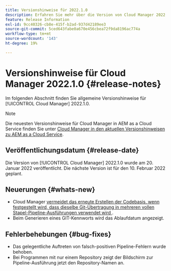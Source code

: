 ```yaml
---
title: Versionshinweise für 2022.1.0
description: Erfahren Sie mehr über die Version von Cloud Manager 2022.1.0.
feature: Release Information
exl-id: 9cc40326-cb8e-415f-b2ad-937d42189ee3
source-git-commit: 5ced643fabe0a670e456cbea72f9da8196ac774a
workflow-type: tm+mt
source-wordcount: '143'
ht-degree: 19%

---
```


# Versionshinweise für Cloud Manager 2022.1.0 {#release-notes}

Im folgenden Abschnitt finden Sie allgemeine Versionshinweise für [!UICONTROL Cloud Manager] 2022.1.0.

>[!NOTE]
>
>Die neuesten Versionshinweise für Cloud Manager in AEM as a Cloud Service finden Sie unter [Cloud Manager in den aktuellen Versionshinweisen zu AEM as a Cloud Service](https://experienceleague.adobe.com/en/docs/experience-manager-cloud-service/content/release-notes/cloud-manager/current).

## Veröffentlichungsdatum {#release-date}

Die Version von [!UICONTROL Cloud Manager] 2022.1.0 wurde am 20. Januar 2022 veröffentlicht. Die nächste Version ist für den 10. Februar 2022 geplant.

## Neuerungen {#whats-new}

* Cloud Manager [vermeidet das erneute Erstellen der Codebasis, wenn festgestellt wird, dass dieselbe Git-Übertragung in mehreren vollen Stapel-Pipeline-Ausführungen verwendet wird ](/help/getting-started/project-setup.md#build-artifact-reuse).
* Beim Generieren eines GIT-Kennworts wird das Ablaufdatum angezeigt.

## Fehlerbehebungen {#bug-fixes}

* Das gelegentliche Auftreten von falsch-positiven Pipeline-Fehlern wurde behoben.
* Bei Programmen mit nur einem Repository zeigt der Bildschirm zur Pipeline-Ausführung jetzt den Repository-Namen an.

